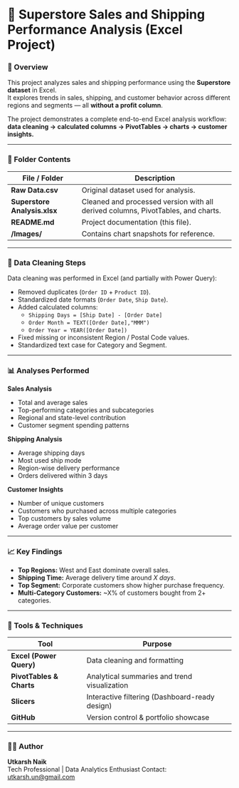 # 🏪 Superstore Sales and Shipping Performance Analysis (Excel Project)

### 🧠 Overview
This project analyzes sales and shipping performance using the **Superstore dataset** in Excel.  
It explores trends in sales, shipping, and customer behavior across different regions and segments — all **without a profit column**.

The project demonstrates a complete end-to-end Excel analysis workflow:  
**data cleaning → calculated columns → PivotTables → charts → customer insights.**

---

### 📁 Folder Contents
| File / Folder | Description |
|----------------|-------------|
| **Raw Data.csv** | Original dataset used for analysis. |
| **Superstore Analysis.xlsx** | Cleaned and processed version with all derived columns, PivotTables, and charts. |
| **README.md** | Project documentation (this file). |
| **/Images/** | Contains chart snapshots for reference. |

---

### 🧹 Data Cleaning Steps
Data cleaning was performed in Excel (and partially with Power Query):
- Removed duplicates (`Order ID` + `Product ID`).
- Standardized date formats (`Order Date`, `Ship Date`).
- Added calculated columns:
  - `Shipping Days = [Ship Date] - [Order Date]`
  - `Order Month = TEXT([Order Date],"MMM")`
  - `Order Year = YEAR([Order Date])`
- Fixed missing or inconsistent Region / Postal Code values.
- Standardized text case for Category and Segment.

---

### 📊 Analyses Performed
**Sales Analysis**
- Total and average sales
- Top-performing categories and subcategories
- Regional and state-level contribution
- Customer segment spending patterns

**Shipping Analysis**
- Average shipping days
- Most used ship mode
- Region-wise delivery performance
- Orders delivered within 3 days

**Customer Insights**
- Number of unique customers
- Customers who purchased across multiple categories
- Top customers by sales volume
- Average order value per customer

---

### 📈 Key Findings
- **Top Regions:** West and East dominate overall sales.  
- **Shipping Time:** Average delivery time around *X days*.  
- **Top Segment:** Corporate customers show higher purchase frequency.  
- **Multi-Category Customers:** ~X% of customers bought from 2+ categories.

---

### 🧰 Tools & Techniques
| Tool | Purpose |
|------|----------|
| **Excel (Power Query)** | Data cleaning and formatting |
| **PivotTables & Charts** | Analytical summaries and trend visualization |
| **Slicers** | Interactive filtering (Dashboard-ready design) |
| **GitHub** | Version control & portfolio showcase |


---

### 🧑‍💻 Author
**Utkarsh Naik**  
Tech Professional | Data Analytics Enthusiast 
Contact: utkarsh.un@gmail.com